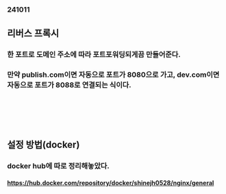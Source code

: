 ### 241011
## 리버스 프록시 
### 한 포트로 도메인 주소에 따라 포트포워딩되게끔 만들어준다.
### 만약 publish.com이면 자동으로 포트가 8080으로 가고, dev.com이면 자동으로 포트가 8088로 연결되는 식이다.
### <br/><br/><br/>

## 설정 방법(docker)
### docker hub에 따로 정리해놓았다.
#### https://hub.docker.com/repository/docker/shinejh0528/nginx/general
